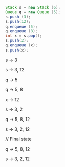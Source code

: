 ```java
Stack s = new Stack (6);
Queue q = new Queue (5);
s.push (3);
s.push(12);
q.enqueue (5);
q.enqueue (8);
int x = s.pop();
s.push(2);
q.enqueue (x);
s.push(x);
```

s -> 3

s -> 3, 12

q -> 5

q -> 5, 8

x -> 12

s -> 3, 2


q -> 5, 8, 12

s -> 3, 2, 12

// Final state

q -> 5, 8, 12

s -> 3, 2, 12

